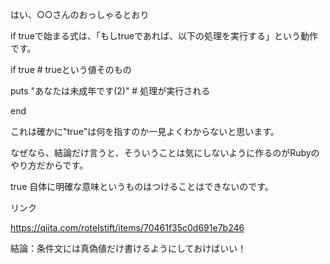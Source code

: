 はい、○○さんのおっしゃるとおり

if trueで始まる式は、「もしtrueであれば、以下の処理を実行する」という動作です。


if true # trueという値そのもの

puts "あなたは未成年です(2)" # 処理が実行される

end

これは確かに"true"は何を指すのか一見よくわからないと思います。


なぜなら、結論だけ言うと、そういうことは気にしないように作るのがRubyのやり方だからです。


 true 自体に明確な意味というものはつけることはできないのです。
 
 
リンク

https://qiita.com/rotelstift/items/70461f35c0d691e7b246


結論：条件文には真偽値だけ書けるようにしておけばいい！


